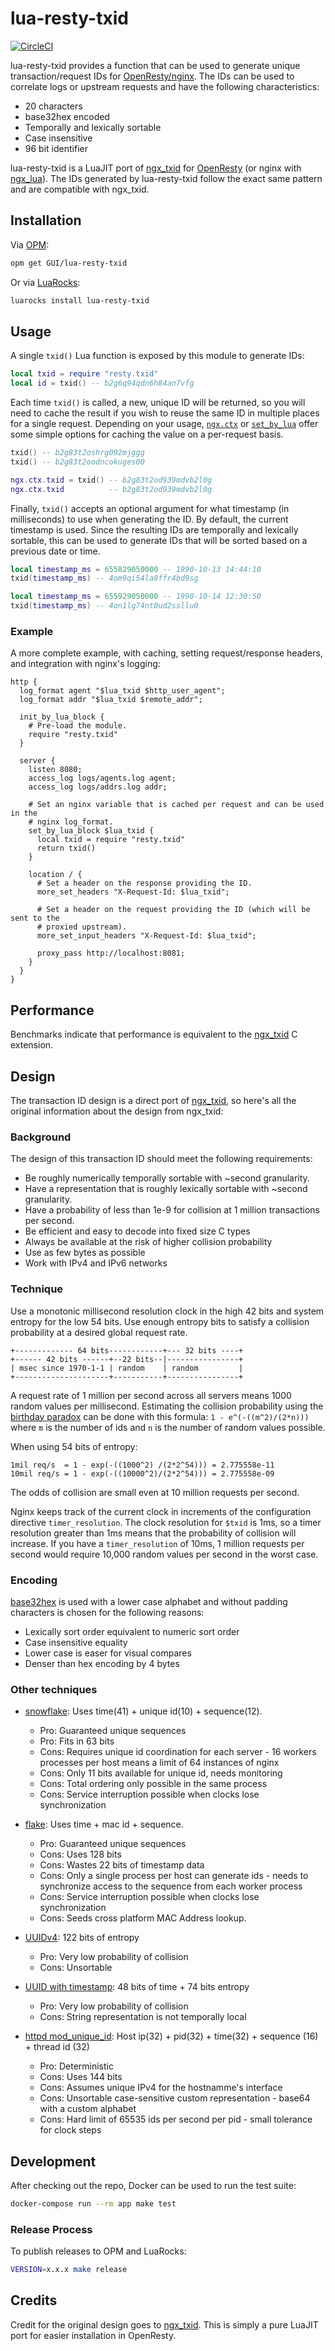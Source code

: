 # lua-resty-txid

[![CircleCI](https://circleci.com/gh/GUI/lua-resty-txid.svg?style=svg)](https://circleci.com/gh/GUI/lua-resty-txid)

lua-resty-txid provides a function that can be used to generate unique transaction/request IDs for [OpenResty/nginx](http://openresty.org). The IDs can be used to correlate logs or upstream requests and have the following characteristics:

- 20 characters
- base32hex encoded
- Temporally and lexically sortable
- Case insensitive
- 96 bit identifier

lua-resty-txid is a LuaJIT port of [ngx\_txid](https://github.com/streadway/ngx_txid) for [OpenResty](https://openresty.org/) (or nginx with [ngx\_lua](https://github.com/openresty/lua-nginx-module#installation)). The IDs generated by lua-resty-txid follow the exact same pattern and are compatible with ngx\_txid.

## Installation

Via [OPM](https://opm.openresty.org):

```sh
opm get GUI/lua-resty-txid
```

Or via [LuaRocks](https://luarocks.org):

```sh
luarocks install lua-resty-txid
```

## Usage

A single `txid()` Lua function is exposed by this module to generate IDs:

```lua
local txid = require "resty.txid"
local id = txid() -- b2g6q94qdn6h84an7vfg
```

Each time `txid()` is called, a new, unique ID will be returned, so you will need to cache the result if you wish to reuse the same ID in multiple places for a single request. Depending on your usage, [`ngx.ctx`](https://github.com/openresty/lua-nginx-module#ngxctx) or [`set_by_lua`](https://github.com/openresty/lua-nginx-module#set_by_lua) offer some simple options for caching the value on a per-request basis.

```lua
txid() -- b2g83t2oshrg092mjggg
txid() -- b2g83t2oodncokuges00

ngx.ctx.txid = txid() -- b2g83t2od939mdvb2l0g
ngx.ctx.txid          -- b2g83t2od939mdvb2l0g
```

Finally, `txid()` accepts an optional argument for what timestamp (in milliseconds) to use when generating the ID. By default, the current timestamp is used. Since the resulting IDs are temporally and lexically sortable, this can be used to generate IDs that will be sorted based on a previous date or time.

```lua
local timestamp_ms = 655829050000 -- 1990-10-13 14:44:10
txid(timestamp_ms) -- 4om9qi54la8ffr4bd9sg

local timestamp_ms = 655929050000 -- 1990-10-14 12:30:50
txid(timestamp_ms) -- 4on1lg74nt0ud2ssllu0
```

### Example

A more complete example, with caching, setting request/response headers, and integration with nginx's logging:

```nginx
http {
  log_format agent "$lua_txid $http_user_agent";
  log_format addr "$lua_txid $remote_addr";

  init_by_lua_block {
    # Pre-load the module.
    require "resty.txid"
  }

  server {
    listen 8080;
    access_log logs/agents.log agent;
    access_log logs/addrs.log addr;

    # Set an nginx variable that is cached per request and can be used in the
    # nginx log_format.
    set_by_lua_block $lua_txid {
      local txid = require "resty.txid"
      return txid()
    }

    location / {
      # Set a header on the response providing the ID.
      more_set_headers "X-Request-Id: $lua_txid";

      # Set a header on the request providing the ID (which will be sent to the
      # proxied upstream).
      more_set_input_headers "X-Request-Id: $lua_txid";

      proxy_pass http://localhost:8081;
    }
  }
}
```

## Performance

Benchmarks indicate that performance is equivalent to the [ngx\_txid](https://github.com/streadway/ngx_txid) C extension.

## Design

The transaction ID design is a direct port of [ngx\_txid](https://github.com/streadway/ngx_txid), so here's all the original information about the design from ngx\_txid:

### Background

The design of this transaction ID should meet the following requirements:

- Be roughly numerically temporally sortable with ~second granularity.
- Have a representation that is roughly lexically sortable with ~second granularity.
- Have a probability of less than 1e-9 for collision at 1 million transactions per second.
- Be efficient and easy to decode into fixed size C types
- Always be available at the risk of higher collision probability
- Use as few bytes as possible
- Work with IPv4 and IPv6 networks

### Technique

Use a monotonic millisecond resolution clock in the high 42 bits and system entropy for the low 54 bits. Use enough entropy bits to satisfy a collision probability at a desired global request rate.

```
+------------- 64 bits------------+--- 32 bits ----+
+------ 42 bits ------+--22 bits--|----------------+
| msec since 1970-1-1 | random    | random         |
+---------------------+-----------+----------------+
```

A request rate of 1 million per second across all servers means 1000 random values per millisecond.  Estimating the collision probability using the [birthday paradox](http://en.wikipedia.org/wiki/Birthday_problem) can be done with this formula: `1 - e^(-((m^2)/(2*n)))` where `m` is the number of ids and `n` is the number of random values possible.

When using 54 bits of entropy:

```
1mil req/s  = 1 - exp(-((1000^2) /(2*2^54))) = 2.775558e-11
10mil req/s = 1 - exp(-((10000^2)/(2*2^54))) = 2.775558e-09
```

The odds of collision are small even at 10 million requests per second.

Nginx keeps track of the current clock in increments of the configuration directive `timer_resolution`.  The clock resolution for `$txid` is 1ms, so a timer resolution greater than 1ms means that the probability of collision will increase.  If you have a `timer_resolution` of 10ms, 1 million requests per second would require 10,000 random values per second in the worst case.

### Encoding

[base32hex](https://en.wikipedia.org/wiki/Base32#base32hex) is used with a lower case alphabet and without padding characters is chosen for the following reasons:

- Lexically sort order equivalent to numeric sort order
- Case insensitive equality
- Lower case is easer for visual compares
- Denser than hex encoding by 4 bytes

### Other techniques

- [snowflake](https://github.com/twitter/snowflake): Uses time(41) + unique id(10) + sequence(12).
  - Pro: Guaranteed unique sequences
  - Pro: Fits in 63 bits
  - Cons: Requires unique id coordination for each server - 16 workers processes per host means a limit of 64 instances of nginx
  - Cons: Only 11 bits available for unique id, needs monitoring
  - Cons: Total ordering only possible in the same process
  - Cons: Service interruption possible when clocks lose synchronization

- [flake](https://github.com/boundary/flake): Uses time + mac id + sequence.
  - Pro: Guaranteed unique sequences
  - Cons: Uses 128 bits
  - Cons: Wastes 22 bits of timestamp data
  - Cons: Only a single process per host can generate ids - needs to synchronize access to the sequence from each worker process
  - Cons: Service interruption possible when clocks lose synchronization
  - Cons: Seeds cross platform MAC Address lookup.

- [UUIDv4](http://www.ietf.org/rfc/rfc4122.txt): 122 bits of entropy
  - Pro: Very low probability of collision
  - Cons: Unsortable

- [UUID with timestamp](http://www.ietf.org/rfc/rfc4122.txt): 48 bits of time + 74 bits entropy
  - Pro: Very low probability of collision
  - Cons: String representation is not temporally local

- [httpd mod\_unique\_id](http://httpd.apache.org/docs/2.4/mod/mod_unique_id.html): Host ip(32) + pid(32) + time(32) + sequence (16) + thread id (32)
  - Pro: Deterministic
  - Cons: Uses 144 bits
  - Cons: Assumes unique IPv4 for the hostnamme's interface
  - Cons: Unsortable case-sensitive custom representation - base64 with a custom alphabet
  - Cons: Hard limit of 65535 ids per second per pid - small tolerance for clock steps

## Development

After checking out the repo, Docker can be used to run the test suite:

```sh
docker-compose run --rm app make test
```

### Release Process

To publish releases to OPM and LuaRocks:

```sh
VERSION=x.x.x make release
```

## Credits

Credit for the original design goes to [ngx\_txid](https://github.com/streadway/ngx_txid). This is simply a pure LuaJIT port for easier installation in OpenResty.
